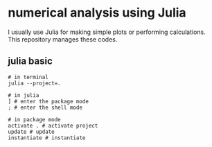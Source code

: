 # numerical analysis using Julia
I usually use Julia for making simple plots or performing calculations.  
This repository manages these codes.

## julia basic
```
# in terminal
julia --project=.

# in julia 
] # enter the package mode
; # enter the shell mode

# in package mode
activate . # activate project
update # update
instantiate # instantiate
```
